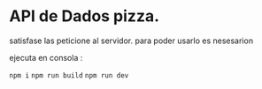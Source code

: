 # API  de Dados pizza. 
satisfase las peticione al servidor. 
para poder usarlo es nesesarion 

ejecuta en consola :

`npm i`
`npm run build`
`npm run dev `